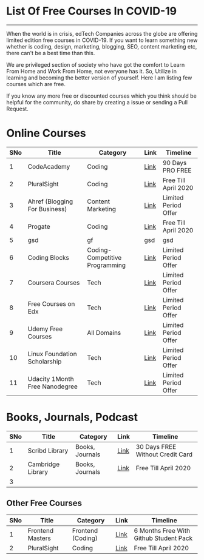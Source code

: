 # List Of Free Courses In COVID-19
-------------------


When the world is in crisis, edTech Companies across the globe are offering limited edition free courses in COVID-19. If you want to learn something new whether is coding, design, marketing, blogging, SEO, content marketing etc, there can't be a best time than this. 

We are privileged section of society who have got the comfort to Learn From Home and Work From Home, not everyone has it. So, Utilize in learning and becoming the better version of yourself. Here I am listing few courses which are free. 

If you know any more free or discounted courses which you think should be helpful for the community, do share by creating a issue or sending a Pull Request. 


# Online Courses

| SNo | Title | Category  | Link | Timeline | 
| ----|----   |    ----   | ---- | ----     |
| 1| CodeAcademy| Coding  | [Link](https://bit.ly/2xzKIgf) | 90 Days PRO FREE | 
|2 | PluralSight | Coding | [Link](https://bit.ly/2VsBgTG) | Free Till April 2020 |
|3 | Ahref (Blogging For Business) | Content Marketing | [Link](https://ahrefs.com/academy/blogging-for-business) | Limited Period Offer | 
| 4 | Progate | Coding | [Link](https://linktr.ee/progatespecialaccess) |  Free Till April 2020 |
| 5 | gsd | gf | gsd| gsd
| 6 | Coding Blocks  | Coding- Competitive Programming | [Link](http://cb.lk/cpcpyt) | Limited Period Offer | 
| 7 | Coursera Courses  | Tech | [Link](https://bit.ly/2VPu1Wn) | Limited Period Offer | 
| 8 | Free Courses on Edx  | Tech | [Link](https://bit.ly/2xTJBbj) | Limited Period Offer | 
| 9 | Udemy Free Courses  | All Domains | [Link](https://bit.ly/3cGJTkQ) | Limited Period Offer | 
| 10 | Linux Foundation Scholarship  | Tech | [Link](https://bit.ly/3bwm7I1) | Limited Period Offer | 
| 11 | Udacity 1Month Free Nanodegree  | Tech | [Link](https://bit.ly/3cGldc1) | Limited Period Offer | 


# Books, Journals, Podcast

| SNo | Title | Category  | Link | Timeline | 
| ----|----   |    ----   | ---- | ----     |
| 1| Scribd Library | Books, Journals  | [Link](https://www.scribd.com/readfree?utm_source=readfree) | 30 Days FREE Without Credit Card| 
|2 | Cambridge Library | Books, Journals | [Link](https://bit.ly/2VsBgTG) | Free Till April 2020 |
|3 |


## Other Free Courses

| SNo | Title | Category  | Link | Timeline | 
| ----|----   |    ----   | ---- | ----     |
| 1| Frontend Masters | Frontend (Coding) | [Link](http://bit.ly/2X37LGS) | 6 Months Free With Github Student Pack |  
|2 | PluralSight | Coding | [Link](https://bit.ly/2VsBgTG) | Free Till April 2020 |

